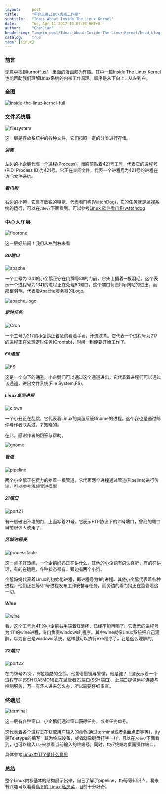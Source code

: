 ```yaml
---
layout:     post
title:      "带你走进Linux内核工作室"
subtitle:   "Ideas About Inside The Linux Kernel"
date:       Tue, Apr 11 2017 13:07:03 GMT+8
author:     "ChenJian"
header-img: "img/in-post/Ideas-About-Inside-The-Linux-Kernel/head_blog.jpg"
catalog:    true
tags: [Linux]
---
```


### 前言

无意中找到[turnoff.us/](https://turnoff.us/)，里面的漫画颇为有趣。其中一篇[Inside The Linux Kernel](https://turnoff.us/geek/inside-the-linux-kernel/)也能帮助我们理解Linux系统的内核工作原理。顺序是从下向上，从左到右。

### 全图

![inside-the-linux-kernel-full](https://turnoff.us/image/en/inside-the-linux-kernel-full.png)

### 文件系统层

![filesystem](/img/in-post/Ideas-About-Inside-The-Linux-Kernel/filesystem.png)

这一层是存放系统中的各种文件，它们按照一定的分类进行存储。


##### 进程

左边的小企鹅代表一个进程(Process)，而胸前贴着421号工号，代表它的进程号(PID, Process ID)为421号。它正在查阅文件，代表一个进程号为421号的进程在访问文件系统。

##### 看门狗

右边的小狗，它具有敏锐的嗅觉，代表看门狗(WatchDog)，它的任务就是监视系统的运行，可以在`/dev/`下面看到。可以参考[Linux 软件看门狗 watchdog](http://blog.csdn.net/liigo/article/details/9227205)

### 中心大厅层

![floorone](/img/in-post/Ideas-About-Inside-The-Linux-Kernel/floorone.png)

这一层好热闹！我们从左到右来看

##### 80端口

![apache](/img/in-post/Ideas-About-Inside-The-Linux-Kernel/apache.png)

一个工号为1341的小企鹅正守在门牌号80的门前，它头上插着一根羽毛。这个表示一个进程号为1341的进程正在处理80端口，这个端口负责http网站的进出。而那根羽毛，代表着Apache服务器的Logo。

![apache_logo](https://www.apache.org/img/asf_logo.png)

##### 定时任务

![Cron](/img/in-post/Ideas-About-Inside-The-Linux-Kernel/cron.png)

一个工号为217的小企鹅正着急的看着手表，汗流浃背。它代表一个进程号为217的进程正在处理定时任务(Crontab)，时间一到便要开始工作了。

##### FS通道

![FS](/img/in-post/Ideas-About-Inside-The-Linux-Kernel/fs.png)

这是一个向下的通道，小企鹅们可以通过这个通道进出。它代表着进程们可以通过该通道，进出文件系统(File System,FS)。

##### Linux桌面进程

![clown](/img/in-post/Ideas-About-Inside-The-Linux-Kernel/clown.png)

一个小丑正在乱跳。它代表着Linux的桌面系统Gnome的进程。这个我也是通过邮件与作者联系过，才知晓的。

在此，感谢作者的回答与帮助。

![gnome](/img/in-post/Ideas-About-Inside-The-Linux-Kernel/gnome.png)

##### 管道

![pipeline](/img/in-post/Ideas-About-Inside-The-Linux-Kernel/pipeline.png)

两个小企鹅正在费力的抬着一根管道。它代表两个进程通过管道(Pipeline)进行传输。可以参考[浅谈管道模型](http://blog.csdn.net/yanghua_kobe/article/details/7561016)

##### 21端口

![port21](/img/in-post/Ideas-About-Inside-The-Linux-Kernel/port21.png)

有一扇破旧不堪的门，上面写着21号。它表示FTP协议下的21号端口，曾经的端口目前很少人使用了。

##### 区域进程表

![processtable](/img/in-post/Ideas-About-Inside-The-Linux-Kernel/processtable.png)

这一桌子好热闹，一个企鹅妈妈正在讲什么，其他的小企鹅有的认真听，有的在讲话，有的在瞌睡，各种状态都有。旁边有两个小狗。

企鹅妈妈代表着Linux的初始化进程，即进程号为1的进程。其他小企鹅代表着各种进程，他们正在等待1号进程发布工作安排与任务。而旁边的看门狗正在监管着这一切。

##### Wine

![wine](/img/in-post/Ideas-About-Inside-The-Linux-Kernel/wine.png)

看，这个工号为411的小企鹅右手端着红酒杯，已经不能再喝了。它表示的进程号为411的wine进程，专门负责windows的程序。其中wine就像Linux系统把自己灌醉，以为自己是windows系统，这样就可以执行exe程序了。我是这么理解的。


##### 22端口

![port22](/img/in-post/Ideas-About-Inside-The-Linux-Kernel/port22.png)

在门牌号22旁，有位超酷的企鹅，他带着墨镜与警徽，他是谁？！这表示着一个进程守护(SSH DAEMON)正在监管者22端口(SSH端口)，此端口提供远程连接与控制服务，万一有坏人进来怎么办，所以需要仔细审查。

### 终端层

![terminal](/img/in-post/Ideas-About-Inside-The-Linux-Kernel/terminal.png)

这一层有各种窗口，小企鹅们通过窗口获得任务，或者任务单号。

这代表着各个进程正在获取用户输入的命令(通过terminal或者桌面点击等等)，tty是Teletype的缩写，其为终端设备，或者就像键盘打字一样，可以在`/dev/`下面看到，也可以输入`tty`来参看当前输入的终端号。同时，tty7终端为桌面操作端口。

具体参考[Linux中TTY是什么意思](http://blog.csdn.net/hello_kate/article/details/47065673)

### 总结

整个Linux内核基本的结构展示出来，自己了解了pipeline，tty等等知识点。看来有兴趣可以看看[鳥哥的 Linux 私房菜](http://linux.vbird.org/#)，目前十分好奇。






